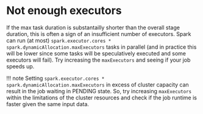 # Not enough executors

If the max task duration is substantailly shorter than the overall stage duration, this is often a sign of an insufficient number of executors. Spark can run (at most) `spark.executor.cores * spark.dynamicAllocation.maxExecutors` tasks in parallel (and in practice this will be lower since some tasks will be speculatively executed and some executors will fail). Try increasing the `maxExecutors` and seeing if your job speeds up.

!!! note
	Setting `spark.executor.cores * spark.dynamicAllocation.maxExecutors` in excess of cluster capacity can result in the job waiting in PENDING state. So, try increasing `maxExecutors` within the limitations of the cluster resources and check if the job runtime is faster given the same input data.
